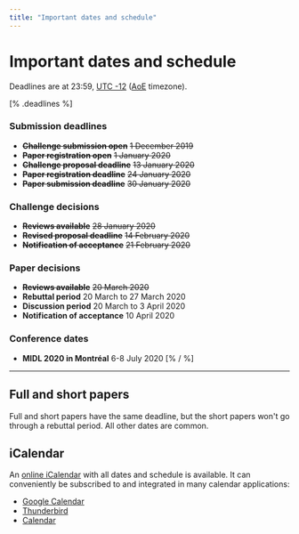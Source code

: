 ```yaml
---
title: "Important dates and schedule"
---
```


# Important dates and schedule
Deadlines are at 23:59, [UTC -12](https://www.timeanddate.com/time/map/) ([AoE](https://en.wikipedia.org/wiki/Anywhere_on_Earth) timezone).

[% .deadlines %]
### Submission deadlines
* **<s>Challenge submission open</s>** <s>1 December 2019</s>
* **<s>Paper registration open</s>** <s>1 January 2020</s>
* **<s>Challenge proposal deadline</s>** <s>13 January 2020</s>
* **<s>Paper registration deadline</s>** <s>24 January 2020</s>
* **<s>Paper submission deadline</s>** <s>30 January 2020</s>

### Challenge decisions
* **<s>Reviews available</s>** <s>28 January 2020</s>
* **<s>Revised proposal deadline</s>** <s>14 February 2020</s>
* **<s>Notification of acceptance</s>** <s>21 February 2020</s>

### Paper decisions
* **<s>Reviews available</s>** <s>20 March 2020</s>
* **Rebuttal period** 20 March to 27 March 2020
* **Discussion period** 20 March to 3 April 2020
* **Notification of acceptance** 10 April 2020

### Conference dates
* **MIDL 2020 in Montréal** 6-8 July 2020
[% / %]

---

## Full and short papers
Full and short papers have the same deadline, but the short papers won't go through a rebuttal period. All other dates are common.

## iCalendar
An [online iCalendar](/midl.ics) with all dates and schedule is available.
It can conveniently be subscribed to and integrated in many calendar applications:

* [Google Calendar](https://support.google.com/calendar/answer/37100?hl=en&co=GENIE.Platform=Desktop)
* [Thunderbird](https://support.mozilla.org/en-US/kb/creating-new-calendars#w_icalendar-ics)
* [Calendar](https://support.apple.com/guide/calendar/subscribe-to-calendars-icl1022/mac)
